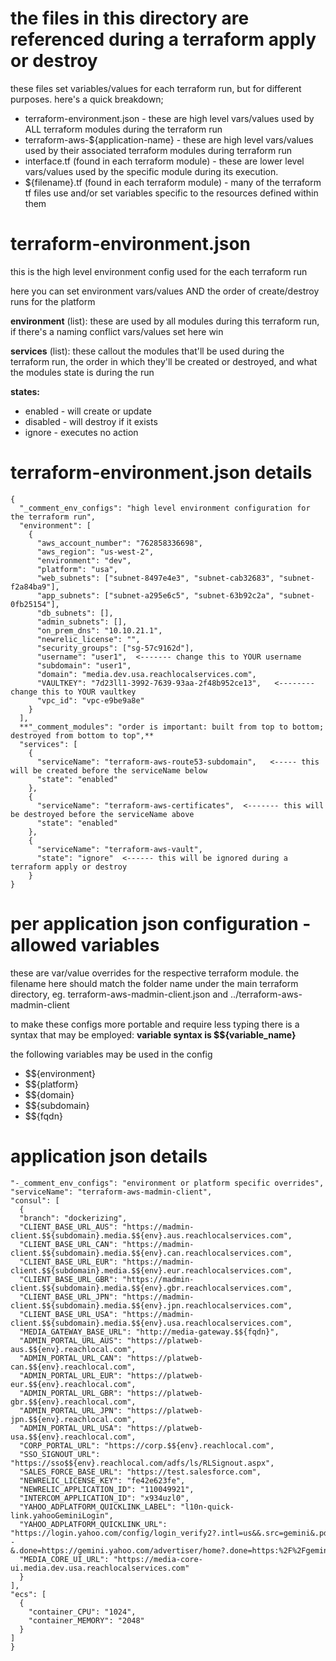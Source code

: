 

# the files in this directory are referenced during a terraform apply or destroy #

these files set variables/values for each terraform run, but for different purposes.  here's a quick breakdown;

* terraform-environment.json - these are high level vars/values used by ALL terraform modules during the terraform run
* terraform-aws-${application-name} - these are high level vars/values used by their associated terraform modules during
    terraform run
* interface.tf (found in each terraform module) - these are lower level vars/values used by the specific module during its
    execution.
* ${filename}.tf (found in each terraform module) - many of the terraform tf files use and/or set variables specific to the
    resources defined within them

# terraform-environment.json #
this is the high level environment config used for the each terraform run

here you can set environment vars/values AND the order of create/destroy runs for the platform

**environment** (list): these are used by all modules during this terraform run, if there's a naming conflict vars/values set here
  win

**services** (list): these callout the modules that'll be used during the terraform run, the order in which they'll be created or
  destroyed, and what the modules state is during the run

**states:**
  * enabled - will create or update
  * disabled - will destroy if it exists
  * ignore - executes no action


# terraform-environment.json details #
```
{
  "_comment_env_configs": "high level environment configuration for the terraform run",
  "environment": [
    {
      "aws_account_number": "762858336698",
      "aws_region": "us-west-2",
      "environment": "dev",
      "platform": "usa",
      "web_subnets": ["subnet-8497e4e3", "subnet-cab32683", "subnet-f2a84ba9"],
      "app_subnets": ["subnet-a295e6c5", "subnet-63b92c2a", "subnet-0fb25154"],
      "db_subnets": [],
      "admin_subnets": [],
      "on_prem_dns": "10.10.21.1",
      "newrelic_license": "",
      "security_groups": ["sg-57c9162d"],
      "username": "user1",  <------- change this to YOUR username
      "subdomain": "user1",
      "domain": "media.dev.usa.reachlocalservices.com",
      "VAULTKEY": "7d23ll1-3992-7639-93aa-2f48b952ce13",   <-------- change this to YOUR vaultkey
      "vpc_id": "vpc-e9be9a8e"
    }
  ],
  **"_comment_modules": "order is important: built from top to bottom; destroyed from bottom to top",**
  "services": [
    {
      "serviceName": "terraform-aws-route53-subdomain",   <----- this will be created before the serviceName below
      "state": "enabled"
    },
    {
      "serviceName": "terraform-aws-certificates",  <------- this will be destroyed before the serviceName above
      "state": "enabled"
    },
    {
      "serviceName": "terraform-aws-vault",
      "state": "ignore"  <------ this will be ignored during a terraform apply or destroy
    }
}
```


# per application json configuration - allowed variables #

these are var/value overrides for the respective terraform module.  the filename here should match the folder name under the main
terraform directory, eg.   terraform-aws-madmin-client.json and ../terraform-aws-madmin-client

to make these configs more portable and require less typing there is a syntax that may be employed:
**variable syntax is $${variable_name}** 

the following variables may be used in the config
* $${environment}
* $${platform}
* $${domain}
* $${subdomain}
* $${fqdn}

# application json details #
```{
"-_comment_env_configs": "environment or platform specific overrides",
"serviceName": "terraform-aws-madmin-client",
"consul": [
  {
  "branch": "dockerizing",
  "CLIENT_BASE_URL_AUS": "https://madmin-client.$${subdomain}.media.$${env}.aus.reachlocalservices.com",
  "CLIENT_BASE_URL_CAN": "https://madmin-client.$${subdomain}.media.$${env}.can.reachlocalservices.com",
  "CLIENT_BASE_URL_EUR": "https://madmin-client.$${subdomain}.media.$${env}.eur.reachlocalservices.com",
  "CLIENT_BASE_URL_GBR": "https://madmin-client.$${subdomain}.media.$${env}.gbr.reachlocalservices.com",
  "CLIENT_BASE_URL_JPN": "https://madmin-client.$${subdomain}.media.$${env}.jpn.reachlocalservices.com",
  "CLIENT_BASE_URL_USA": "https://madmin-client.$${subdomain}.media.$${env}.usa.reachlocalservices.com",
  "MEDIA_GATEWAY_BASE_URL": "http://media-gateway.$${fqdn}",
  "ADMIN_PORTAL_URL_AUS": "https://platweb-aus.$${env}.reachlocal.com",
  "ADMIN_PORTAL_URL_CAN": "https://platweb-can.$${env}.reachlocal.com",
  "ADMIN_PORTAL_URL_EUR": "https://platweb-eur.$${env}.reachlocal.com",
  "ADMIN_PORTAL_URL_GBR": "https://platweb-gbr.$${env}.reachlocal.com",
  "ADMIN_PORTAL_URL_JPN": "https://platweb-jpn.$${env}.reachlocal.com",
  "ADMIN_PORTAL_URL_USA": "https://platweb-usa.$${env}.reachlocal.com",
  "CORP_PORTAL_URL": "https://corp.$${env}.reachlocal.com",
  "SSO_SIGNOUT_URL": "https://sso$${env}.reachlocal.com/adfs/ls/RLSignout.aspx",
  "SALES_FORCE_BASE_URL": "https://test.salesforce.com",
  "NEWRELIC_LICENSE_KEY": "fe42e623fe",
  "NEWRELIC_APPLICATION_ID": "110049921",
  "INTERCOM_APPLICATION_ID": "x934uzl0",
  "YAHOO_ADPLATFORM_QUICKLINK_LABEL": "l10n-quick-link.yahooGeminiLogin",
  "YAHOO_ADPLATFORM_QUICKLINK_URL": "https://login.yahoo.com/config/login_verify2?.intl=us&&.src=gemini&.pd=c%3DDP7Q1..72e53flgv6OCrT4Lchg--&.done=https://gemini.yahoo.com/advertiser/home?.done=https:%2F%2Fgemini.yahoo.com%2F.scrumb=0",
  "MEDIA_CORE_UI_URL": "https://media-core-ui.media.dev.usa.reachlocalservices.com"
  }
],
"ecs": [
  {
    "container_CPU": "1024",
    "container_MEMORY": "2048"
  }
]
}
```
